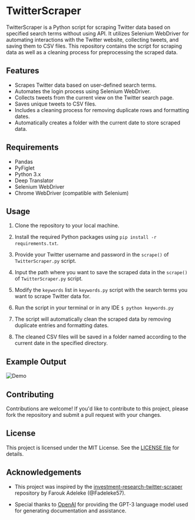 # TwitterScraper

TwitterScraper is a Python script for scraping Twitter data based on specified search terms without using API. 
It utilizes Selenium WebDriver for automating interactions with the Twitter website, collecting tweets, and saving them to CSV files. 
This repository contains the script for scraping data as well as a cleaning process for preprocessing the scraped data.


## Features

- Scrapes Twitter data based on user-defined search terms.
- Automates the login process using Selenium WebDriver.
- Collects tweets from the current view on the Twitter search page.
- Saves unique tweets to CSV files.
- Includes a cleaning process for removing duplicate rows and formatting dates.
- Automatically creates a folder with the current date to store scraped data.


## Requirements

- Pandas
- PyFiglet
- Python 3.x
- Deep Translator
- Selenium WebDriver
- Chrome WebDriver (compatible with Selenium)


## Usage

1. Clone the repository to your local machine.

2. Install the required Python packages using `pip install -r requirements.txt`.

3. Provide your Twitter username and password in the  `scrape()` of `TwitterScraper.py` script.

4. Input the path where you want to save the scraped data in the `scrape()` of `TwitterScraper.py` script.

5. Modify the `keywords` list in `keywords.py` script with the search terms you want to scrape Twitter data for.

6. Run the script in your terminal or in any IDE
	`$ python keywords.py`

7. The script will automatically clean the scraped data by removing duplicate entries and formatting dates.

8. The cleaned CSV files will be saved in a folder named according to the current date in the specified directory.


## Example Output

![Demo](https://github.com/krvipin15/Data-Analytics-Project/assets/75027461/8d6a8371-6ff7-4205-86a9-870e691b98f0)


## Contributing

Contributions are welcome! If you'd like to contribute to this project, please fork the repository and submit a pull request with your changes.


## License

This project is licensed under the MIT License. See the [LICENSE file](https://github.com/krvipin15/Data-Analytics-Project/blob/main/Web-Scraping-Projects/TweeterScraper/LICENSE.md) for details.


## Acknowledgements

- This project was inspired by the [investment-research-twitter-scraper](https://github.com/Fadeleke57/investment-research-twitter-scraper) repository by Farouk Adeleke (@Fadeleke57).

- Special thanks to [OpenAI](https://openai.com/) for providing the GPT-3 language model used for generating documentation and assistance.
